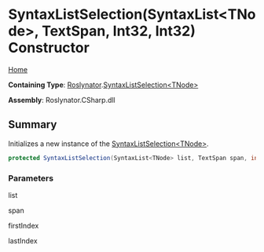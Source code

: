 # SyntaxListSelection\(SyntaxList\<TNode>, TextSpan, Int32, Int32\) Constructor

[Home](../../../README.md)

**Containing Type**: [Roslynator](../../README.md)\.[SyntaxListSelection\<TNode>](../README.md)

**Assembly**: Roslynator\.CSharp\.dll

## Summary

Initializes a new instance of the [SyntaxListSelection\<TNode>](../README.md)\.

```csharp
protected SyntaxListSelection(SyntaxList<TNode> list, TextSpan span, int firstIndex, int lastIndex)
```

### Parameters

list



span



firstIndex



lastIndex



